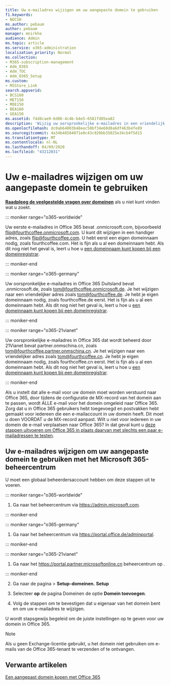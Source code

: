 ```yaml
---
title: Uw e-mailadres wijzigen om uw aangepaste domein te gebruiken
f1.keywords:
- NOCSH
ms.author: pebaum
author: pebaum
manager: mnirkhe
audience: Admin
ms.topic: article
ms.service: o365-administration
localization_priority: Normal
ms.collection:
- M365-subscription-management
- Adm_O365
- Adm_TOC
- Adm_O365_Setup
ms.custom:
- MSStore_Link
search.appverid:
- BCS160
- MET150
- MOE150
- BEA160
- GEA150
ms.assetid: f4d8cae9-6d06-4c4b-b4e5-6581fd05ea82
description: 'Wijzig uw oorspronkelijke e-mailadres in een vriendelijk e-mailadres zoals tom@fourthcoffee.com. Om dit te doen, moet u een domeinnaam kopen en toevoegen aan Office 365. '
ms.openlocfilehash: dc0ab64003b48eec50bf34e60d8a6df463b4fe89
ms.sourcegitcommit: 4a34b48584071e0c43c920bb35025e34cb4f5d15
ms.translationtype: MT
ms.contentlocale: nl-NL
ms.lasthandoff: 04/09/2020
ms.locfileid: "43212031"
---
```

# <a name="change-your-email-address-to-use-your-custom-domain"></a>Uw e-mailadres wijzigen om uw aangepaste domein te gebruiken

 **[Raadpleeg de veelgestelde vragen over domeinen](../setup/domains-faq.md)** als u niet kunt vinden wat u zoekt. 
  
::: moniker range="o365-worldwide"

Uw eerste e-mailadres in Office 365 bevat .onmicrosoft.com, bijvoorbeeld flip@fourthcoffee.onmicrosoft.com. U kunt dit wijzigen in een handiger adres, zoals flip@fourthcoffee.com. U hebt eerst een eigen domeinnaam nodig, zoals fourthcoffee.com. Het is fijn als u al een domeinnaam hebt. Als dit nog niet het geval is, leert u hoe u [een domeinnaam kunt kopen bij een domeinregistrar](../get-help-with-domains/buy-a-domain-name.md).

::: moniker-end

::: moniker range="o365-germany"

Uw oorspronkelijke e-mailadres in Office 365 Duitsland bevat .onmicrosoft.de, zoals tom@fourthcoffee.onmicrosoft.de. Je het wijzigen naar een vriendelijker adres zoals tom@fourthcoffee.de. Je hebt je eigen domeinnaam nodig, zoals fourthcoffee.de eerst. Het is fijn als u al een domeinnaam hebt. Als dit nog niet het geval is, leert u hoe u [een domeinnaam kunt kopen bij een domeinregistrar](../get-help-with-domains/buy-a-domain-name.md).

::: moniker-end

::: moniker range="o365-21vianet"

Uw oorspronkelijke e-mailadres in Office 365 dat wordt beheerd door 21Vianet bevat partner.onmschina.cn, zoals tom@fourthcoffee.partner.onmschina.cn. Je het wijzigen naar een vriendelijker adres zoals tom@fourthcoffee.cn. Je hebt je eigen domeinnaam nodig, zoals fourthcoffee.cn eerst. Het is fijn als u al een domeinnaam hebt. Als dit nog niet het geval is, leert u hoe u [een domeinnaam kunt kopen bij een domeinregistrar](../get-help-with-domains/buy-a-domain-name.md).

::: moniker-end

Als u instelt dat alle e-mail voor uw domein moet worden verstuurd naar Office 365, door tijdens de configuratie de MX-record van het domein aan te passen, wordt ALLE e-mail voor het domein omgeleid naar Office 365. Zorg dat u in Office 365 gebruikers hebt toegevoegd en postvakken hebt gemaakt voor iedereen die een e-mailaccount in uw domein heeft. Dit moet u doen VOORDAT u de MX-record aanpast. Wilt u niet voor iedereen in uw domein de e-mail verplaatsen naar Office 365? In dat geval kunt u [deze stappen uitvoeren om Office 365 in plaats daarvan met slechts een paar e-mailadressen te testen](https://support.office.com/article/39cee536-6a03-40cf-b9c1-f301bb6001d7.aspx).
  
## <a name="change-your-email-address-to-use-your-custom-domain-using-the-microsoft-365-admin-center"></a>Uw e-mailadres wijzigen om uw aangepaste domein te gebruiken met het Microsoft 365-beheercentrum

U moet een globaal beheerdersaccount hebben om deze stappen uit te voeren. 

::: moniker range="o365-worldwide"

1. Ga naar het beheercentrum via <a href="https://go.microsoft.com/fwlink/p/?linkid=2024339" target="_blank">https://admin.microsoft.com</a>. 

::: moniker-end
   
::: moniker range="o365-germany"
    
1. Ga naar het beheercentrum via <a href="https://go.microsoft.com/fwlink/p/?linkid=848041" target="_blank">https://portal.office.de/adminportal</a>. 
    
::: moniker-end

::: moniker range="o365-21vianet"

1. Ga naar het <a href="https://go.microsoft.com/fwlink/p/?linkid=850627" target="_blank"> https://portal.partner.microsoftonline.cn </a>beheercentrum op . 

::: moniker-end 

2. Ga naar de pagina > **Setup-domeinen.** **Setup** 

3. Selecteer **op** de pagina Domeinen de optie **Domein toevoegen**.
    
4. Volg de stappen om te bevestigen dat u eigenaar van het domein bent en om uw e-mailadres te wijzigen.
    
U wordt stapsgewijs begeleid om de juiste instellingen op te geven voor uw domein in Office 365.

> [!NOTE]
> Als u geen Exchange-licentie gebruikt, u het domein niet gebruiken om e-mails van de Office 365-tenant te verzenden of te ontvangen.
  
## <a name="related-articles"></a>Verwante artikelen

[Een aangepast domein kopen met Office 365](../get-help-with-domains/buy-a-domain-name.md)
 
